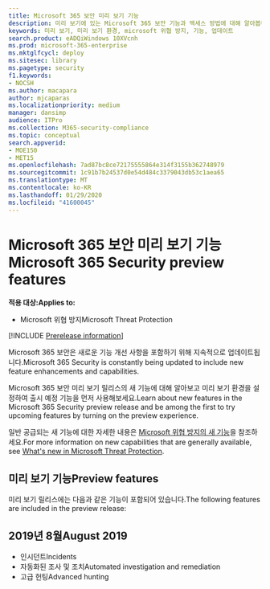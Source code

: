 ```yaml
---
title: Microsoft 365 보안 미리 보기 기능
description: 미리 보기에 있는 Microsoft 365 보안 기능과 액세스 방법에 대해 알아봅니다.
keywords: 미리 보기, 미리 보기 환경, microsoft 위협 방지, 기능, 업데이트
search.product: eADQiWindows 10XVcnh
ms.prod: microsoft-365-enterprise
ms.mktglfcycl: deploy
ms.sitesec: library
ms.pagetype: security
f1.keywords:
- NOCSH
ms.author: macapara
author: mjcaparas
ms.localizationpriority: medium
manager: dansimp
audience: ITPro
ms.collection: M365-security-compliance
ms.topic: conceptual
search.appverid:
- MOE150
- MET15
ms.openlocfilehash: 7ad87bc8ce72175555864e314f3155b362748979
ms.sourcegitcommit: 1c91b7b24537d0e54d484c3379043db53c1aea65
ms.translationtype: MT
ms.contentlocale: ko-KR
ms.lasthandoff: 01/29/2020
ms.locfileid: "41600045"
---
```

# <a name="microsoft-365-security-preview-features"></a><span data-ttu-id="2f06e-104">Microsoft 365 보안 미리 보기 기능</span><span class="sxs-lookup"><span data-stu-id="2f06e-104">Microsoft 365 Security preview features</span></span>

<span data-ttu-id="2f06e-105">**적용 대상:**</span><span class="sxs-lookup"><span data-stu-id="2f06e-105">**Applies to:**</span></span>
- <span data-ttu-id="2f06e-106">Microsoft 위협 방지</span><span class="sxs-lookup"><span data-stu-id="2f06e-106">Microsoft Threat Protection</span></span>

[!INCLUDE [Prerelease information](../includes/prerelease.md)]

<span data-ttu-id="2f06e-107">Microsoft 365 보안은 새로운 기능 개선 사항을 포함하기 위해 지속적으로 업데이트됩니다.</span><span class="sxs-lookup"><span data-stu-id="2f06e-107">Microsoft 365 Security is constantly being updated to include new feature enhancements and capabilities.</span></span>

<span data-ttu-id="2f06e-108">Microsoft 365 보안 미리 보기 릴리스의 새 기능에 대해 알아보고 미리 보기 환경을 설정하여 출시 예정 기능을 먼저 사용해보세요.</span><span class="sxs-lookup"><span data-stu-id="2f06e-108">Learn about new features in the Microsoft 365 Security preview release and be among the first to try upcoming features by turning on the preview experience.</span></span>

<span data-ttu-id="2f06e-109">일반 공급되는 새 기능에 대한 자세한 내용은 [Microsoft 위협 방지의 새 기능](mtp-whats-new.md)을 참조하세요.</span><span class="sxs-lookup"><span data-stu-id="2f06e-109">For more information on new capabilities that are generally available, see [What's new in Microsoft Threat Protection](mtp-whats-new.md).</span></span>


## <a name="preview-features"></a><span data-ttu-id="2f06e-110">미리 보기 기능</span><span class="sxs-lookup"><span data-stu-id="2f06e-110">Preview features</span></span>
<span data-ttu-id="2f06e-111">미리 보기 릴리스에는 다음과 같은 기능이 포함되어 있습니다.</span><span class="sxs-lookup"><span data-stu-id="2f06e-111">The following features are included in the preview release:</span></span>

## <a name="august-2019"></a><span data-ttu-id="2f06e-112">2019년 8월</span><span class="sxs-lookup"><span data-stu-id="2f06e-112">August 2019</span></span>
- <span data-ttu-id="2f06e-113">인시던트</span><span class="sxs-lookup"><span data-stu-id="2f06e-113">Incidents</span></span>
- <span data-ttu-id="2f06e-114">자동화된 조사 및 조치</span><span class="sxs-lookup"><span data-stu-id="2f06e-114">Automated investigation and remediation</span></span>
- <span data-ttu-id="2f06e-115">고급 헌팅</span><span class="sxs-lookup"><span data-stu-id="2f06e-115">Advanced hunting</span></span> 
